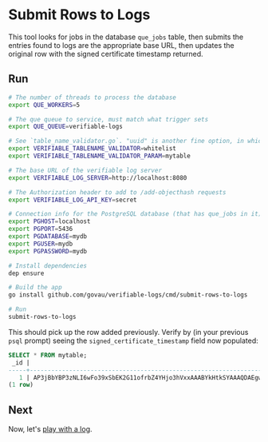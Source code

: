 # Submit Rows to Logs

This tool looks for jobs in the database `que_jobs` table, then submits the entries found to logs are the appropriate base URL, then updates the original row with the signed certificate timestamp returned.

## Run

```bash
# The number of threads to process the database
export QUE_WORKERS=5

# The que queue to service, must match what trigger sets
export QUE_QUEUE=verifiable-logs

# See `table_name_validator.go`. "uuid" is another fine option, in which case no _PARAM is needed
export VERIFIABLE_TABLENAME_VALIDATOR=whitelist
export VERIFIABLE_TABLENAME_VALIDATOR_PARAM=mytable

# The base URL of the verifiable log server
export VERIFIABLE_LOG_SERVER=http://localhost:8080

# The Authorization header to add to /add-objecthash requests
export VERIFIABLE_LOG_API_KEY=secret

# Connection info for the PostgreSQL database (that has que_jobs in it) - all libpq env variables are supported
export PGHOST=localhost
export PGPORT=5436
export PGDATABASE=mydb
export PGUSER=mydb
export PGPASSWORD=mydb

# Install dependencies
dep ensure

# Build the app
go install github.com/govau/verifiable-logs/cmd/submit-rows-to-logs

# Run
submit-rows-to-logs
```

This should pick up the row added previously. Verify by (in your previous `psql` prompt) seeing the `signed_certificate_timestamp` field now populated:

```sql
SELECT * FROM mytable;
 _id |                                                                   signed_certificate_timestamp                                                                   | foo |              bar              
-----+------------------------------------------------------------------------------------------------------------------------------------------------------------------+-----+-------------------------------
   1 | AP3jBbYBP3zNLI6wFo39xSbEK2G11ofrbZ4YHjo3hVxxAAABYkHtkSYAAAQDAEgwRgIhAJGl3ZuPLM/MJTu4Vhy6zs43I6cExWCzBU9YVoONtEMtAiEA5hn4AckRnntPvGrhSZ7ZEyRt7ZjuaLdBonx9a4oyk0I= | hi  | 2018-03-20 05:40:35.780239+00
(1 row)
```

## Next

Now, let's [play with a log](./log-experiments.md).